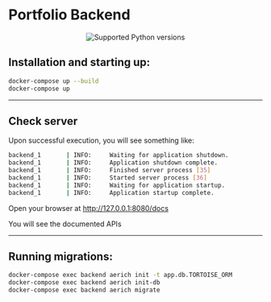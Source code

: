 # Portfolio Backend

<p align="center">
    <img src="https://img.shields.io/pypi/pyversions/fastapi.svg?color=%2334D058" alt="Supported Python versions">
</p>


## Installation and starting up:
```bash
docker-compose up --build
docker-compose up
```

---

## Check server

Upon successful execution, you will see something like:

```bash
backend_1       | INFO:     Waiting for application shutdown.
backend_1       | INFO:     Application shutdown complete.
backend_1       | INFO:     Finished server process [35]
backend_1       | INFO:     Started server process [36]
backend_1       | INFO:     Waiting for application startup.
backend_1       | INFO:     Application startup complete.
```

Open your browser at <a href="http://127.0.0.1:8080/docs" class="external-link" target="_blank">http://127.0.0.1:8080/docs</a>

You will see the documented APIs

---


## Running migrations:
```bash
docker-compose exec backend aerich init -t app.db.TORTOISE_ORM
docker-compose exec backend aerich init-db
docker-compose exec backend aerich migrate
```